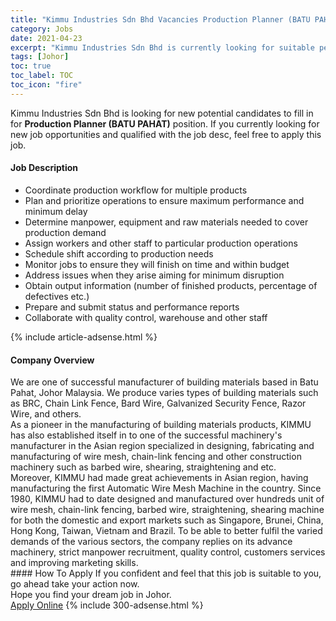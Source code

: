 ```yaml
---
title: "Kimmu Industries Sdn Bhd Vacancies Production Planner (BATU PAHAT)" 
category: Jobs 
date: 2021-04-23 
excerpt: "Kimmu Industries Sdn Bhd is currently looking for suitable person to fill in the Production Planner (BATU PAHAT) which based in Johor" 
tags: [Johor] 
toc: true 
toc_label: TOC 
toc_icon: "fire" 
--- 
```


<p>Kimmu Industries Sdn Bhd is looking for new potential candidates to fill in for <b>Production Planner (BATU PAHAT)</b> position. If you currently looking for new job opportunities and qualified with the job desc, feel free to apply this job.
</p><div><div><h4>Job Description</h4></div><div><div><span><div><ul><li>Coordinate production workflow for multiple products</li><li>Plan and prioritize operations to ensure maximum performance and minimum delay</li><li>Determine manpower, equipment and raw materials needed to cover production demand</li><li>Assign workers and other staff to particular production operations</li><li>Schedule shift according to production needs</li><li>Monitor jobs to ensure they will finish on time and within budget</li><li>Address issues when they arise aiming for minimum disruption</li><li>Obtain output information (number of finished products, percentage of defectives etc.)</li><li>Prepare and submit status and performance reports</li><li>Collaborate with quality control, warehouse and other staff</li></ul></div></span></div></div></div> 
{% include article-adsense.html %} 
<div><div><h4>Company Overview</h4></div><div><div><span><div><div>
	We are one of successful manufacturer of building materials based in Batu Pahat, Johor Malaysia. We produce varies types of building materials such as BRC, Chain Link Fence, Bard Wire, Galvanized Security Fence, Razor Wire, and others.</div>
<div>
	As a pioneer in the manufacturing of building materials products, KIMMU has also established itself in to one of the successful machinery's manufacturer in the Asian region specialized in designing, fabricating and manufacturing of wire mesh, chain-link fencing and other construction machinery such as barbed wire, shearing, straightening and etc.</div>
<div>
	Moreover, KIMMU had made great achievements in Asian region, having manufacturing the first Automatic Wire Mesh Machine in the country. Since 1980, KIMMU had to date designed and manufactured over hundreds unit of wire mesh, chain-link fencing, barbed wire, straightening, shearing machine for both the domestic and export markets such as Singapore, Brunei, China, Hong Kong, Taiwan, Vietnam and Brazil. To be able to better fulfil the varied demands of the various sectors, the company replies on its advance machinery, strict manpower recruitment, quality control, customers services and improving marketing skills.</div></div></span></div></div></div> 
#### How To Apply 
If you confident and feel that this job is suitable to you, go ahead take your action now. <br/> 
Hope you find your dream job in Johor. <br/> 
<a href="https://www.jobstreet.com.my/en/job/production-planner-batu-pahat-4545104?jobId=jobstreet-my-job-4545104&" class="btn btn--info" target="_blank" rel="nofollow noopenner">Apply Online</a> 
{% include 300-adsense.html %} 